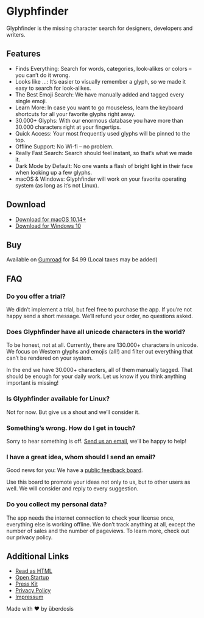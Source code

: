 # Glyphfinder

Glyphfinder is the missing character search for designers, developers and writers.

## Features

* Finds Everything: Search for words, categories, look-alikes or colors – you can’t do it wrong.
* Looks like …: It’s easier to visually remember a glyph, so we made it easy to search for look-alikes.
* The Best Emoji Search: We have manually added and tagged every single emoji.
* Learn More: In case you want to go mouseless, learn the keyboard shortcuts for all your favorite glyphs right away.
* 30.000+ Glyphs: With our enormous database you have more than 30.000 characters right at your fingertips.
* Quick Access: Your most frequently used glyphs will be pinned to the top.
* Offline Support: No Wi-fi – no problem.
* Really Fast Search: Search should feel instant, so that‘s what we made it.
* Dark Mode by Default: No one wants a flash of bright light in their face when looking up a few glyphs.
* macOS & Windows: Glyphfinder will work on your favorite operating system (as long as it’s not Linux).

## Download

* [Download for macOS 10.14+](https://ueber.fra1.cdn.digitaloceanspaces.com/glyphfinder/mac/Glyphfinder-0.5.0-mac.dmg)
* [Download for Windows 10](https://ueber.fra1.cdn.digitaloceanspaces.com/glyphfinder/win/Glyphfinder-0.5.0-win.exe)

## Buy

Available on [Gumroad](https://gum.co/ZaEQz) for $4.99 (Local taxes may be added)

## FAQ

### Do you offer a trial?
We didn’t implement a trial, but feel free to purchase the app. If you’re not happy send a short message. We’ll refund your order, no questions asked.

### Does Glyphfinder have all unicode characters in the world?
To be honest, not at all. Currently, there are 130.000+ characters in unicode. We focus on Western glyphs and emojis (all!) and filter out everything that can’t be rendered on your system.

In the end we have 30.000+ characters, all of them manually tagged. That should be enough for your daily work. Let us know if you think anything important is missing!

### Is Glyphfinder available for Linux?
Not for now. But give us a shout and we’ll consider it.

### Something’s wrong. How do I get in touch?
Sorry to hear something is off. [Send us an email](mailto:support@glyphfinder.com), we’ll be happy to help!

### I have a great idea, whom should I send an email?
Good news for you: We have a [public feedback board](https://feedback.glyphfinder.com).

Use this board to promote your ideas not only to us, but to other users as well. We will consider and reply to every suggestion.

### Do you collect my personal data?
The app needs the internet connection to check your license once, everything else is working offline. We don’t track anything at all, except the number of sales and the number of pageviews. To learn more, check out our privacy policy.

## Additional Links

* [Read as HTML](/simple.html)
* [Open Startup](https://floatie.app/glyphfinder)
* [Press Kit](/glyphfinder-press-kit.zip)
* [Privacy Policy](/privacy)
* [Impressum](/impressum)

Made with ❤️ by überdosis